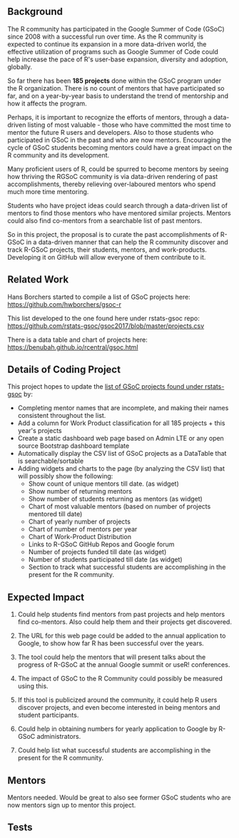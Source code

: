 ## Background

The R community has participated in the Google Summer of Code (GSoC) since 2008 with a successful run over time.
As the R community is expected to continue its expansion in a more data-driven world, the effective 
utilization of programs such as Google Summer of Code could help increase the pace of R's user-base expansion, 
diversity and adoption, globally.

So far there has been **185 projects** done within the GSoC program under the R organization. There is no count of
mentors that have participated so far, and on a year-by-year basis to understand the trend of mentorship and how
it affects the program.

Perhaps, it is important to recognize the efforts of mentors, through a data-driven listing of most valuable - those
who have committed the most time to mentor the future R users and developers.
Also to those students who participated in GSoC in the past and who are now mentors.
Encouraging the cycle of GSoC students becoming mentors could have a great impact on the R community and its
development.

Many proficient users of R, could be spurred to become mentors by seeing how thriving the RGSoC community is via data-driven
rendering of past accomplishments, thereby relieving over-laboured mentors who spend much more time mentoring.

Students who have project ideas could search through a data-driven list of mentors to find those mentors who have mentored similar
projects. Mentors could also find co-mentors from a searchable list of past mentors.


So in this project, the proposal is to curate the past accomplishments of R-GSoC in a data-driven manner that can help the R community
discover and track R-GSoC projects, their students, mentors, and work-products. Developing it on GitHub will allow everyone of
them contribute to it.


## Related Work

Hans Borchers started to compile a list of GSoC projects here: https://github.com/hwborchers/gsoc-r 

This list developed to the one found here under rstats-gsoc repo:  https://github.com/rstats-gsoc/gsoc2017/blob/master/projects.csv

There is a data table and chart of projects here:  https://benubah.github.io/rcentral/gsoc.html


## Details of Coding Project

This project hopes to update the [list of GSoC projects found under rstats-gsoc](https://github.com/rstats-gsoc/gsoc2017/blob/master/projects.csv) by:

- Completing mentor names that are incomplete, and making their names consistent throughout the list.
- Add a column for Work Product classification for all 185 projects + this year's projects
- Create a static dashboard web page based on Admin LTE or any open source Bootstrap dashboard template
- Automatically display the CSV list of GSoC projects as a DataTable that is searchable/sortable
- Adding widgets and charts to the page (by analyzing the CSV list) that will possibly show the following:
  - Show count of unique mentors till date. (as widget)
  - Show number of returning mentors
  - Show number of students returning as mentors (as widget)
  - Chart of most valuable mentors (based on number of projects mentored till date)
  - Chart of yearly number of projects
  - Chart of number of mentors per year
  - Chart of Work-Product Distribution
  - Links to R-GSoC GitHub Repos and Google forum
  - Number of projects funded till date (as widget)
  - Number of students participated till date (as widget)
  - Section to track what successful students are accomplishing in the present for the R community.

## Expected Impact

1. Could help students find mentors from past projects and help mentors find co-mentors. Also could help them and their projects get discovered.

3. The URL for this web page could be added to the annual application to Google, to show how far R has been
   successful over the years.
   
4. The tool could help the mentors that will present talks about the progress of R-GSoC at the annual Google summit or useR! conferences.

5. The impact of GSoC to the R Community could possibly be measured using this.

6. If this tool is publicized around the community, it could help R users discover projects, and even become
   interested in being mentors and student participants.
   
7.  Could help in obtaining numbers for yearly application to Google by R-GSoC administrators.

8. Could help list what successful students are accomplishing in the present for the R community.

## Mentors

Mentors needed. Would be great to also see former GSoC students who are now mentors sign up to mentor this project.

## Tests

